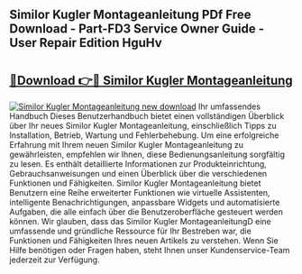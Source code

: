 ## Similor Kugler Montageanleitung PDf Free Download - Part-FD3 Service Owner Guide - User Repair Edition HguHv

# <h2><a href="http://df8ri0i.blite.top/?on=Similor+Kugler+Montageanleitung">🔗Download 👉🔴 Similor Kugler Montageanleitung</a></h2>

[![Similor Kugler Montageanleitung new download](https://i.imgur.com/lujVjoI.png)](http://df8ri0i.blite.top/?on=Similor+Kugler+Montageanleitung)
Ihr umfassendes Handbuch Dieses Benutzerhandbuch bietet einen vollständigen Überblick über Ihr neues Similor Kugler Montageanleitung, einschließlich Tipps zu Installation, Betrieb, Wartung und Fehlerbehebung. Um eine erfolgreiche Erfahrung mit Ihrem neuen Similor Kugler Montageanleitung zu gewährleisten, empfehlen wir Ihnen, diese Bedienungsanleitung sorgfältig zu lesen. Es enthält detaillierte Informationen zur Produkteinrichtung, Gebrauchsanweisungen und einen Überblick über die verschiedenen Funktionen und Fähigkeiten. Similor Kugler Montageanleitung bietet Benutzern eine Reihe erweiterter Funktionen wie virtuelle Assistenten, intelligente Benachrichtigungen, anpassbare Widgets und automatisierte Aufgaben, die alle einfach über die Benutzeroberfläche gesteuert werden können. Wir glauben, dass das Similor Kugler MontageanleitungD eine umfassende und gründliche Ressource für Ihr Bestreben war, die Funktionen und Fähigkeiten Ihres neuen Artikels zu verstehen. Wenn Sie Hilfe benötigen oder Fragen haben, steht Ihnen unser Kundenservice-Team jederzeit zur Verfügung.
